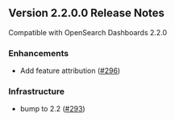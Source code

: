 ## Version 2.2.0.0 Release Notes

Compatible with OpenSearch Dashboards 2.2.0

### Enhancements

* Add feature attribution ([#296](https://github.com/opensearch-project/anomaly-detection-dashboards-plugin/pull/296))

### Infrastructure

* bump to 2.2 ([#293](https://github.com/opensearch-project/anomaly-detection-dashboards-plugin/pull/293))